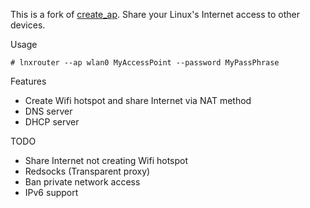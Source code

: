 This is a fork of [create_ap]().
 Share your Linux's Internet access to other devices.
 
Usage

```
# lnxrouter --ap wlan0 MyAccessPoint --password MyPassPhrase
```

Features

- Create Wifi hotspot and share Internet via NAT method
- DNS server
- DHCP server

TODO


- Share Internet not creating Wifi hotspot
- Redsocks (Transparent proxy)
- Ban private network access
- IPv6 support 